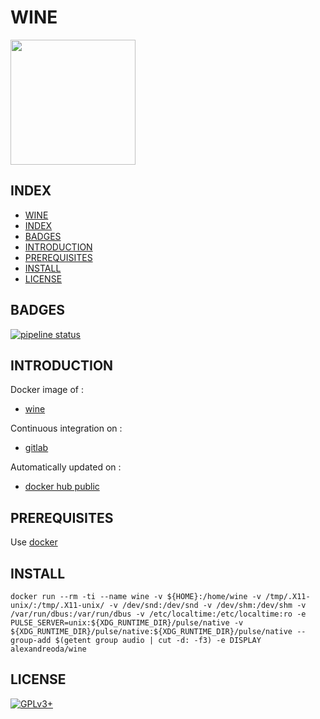 # WINE

<img src="https://assets.gitlab-static.net/uploads/-/system/project/avatar/12904491/wine-logo.png" width="200" height="200"/>

## INDEX

  - [WINE](#wine)
  - [INDEX](#index)
  - [BADGES](#badges)
  - [INTRODUCTION](#introduction)
  - [PREREQUISITES](#prerequisites)
  - [INSTALL](#install)
  - [LICENSE](#license)


## BADGES

[![pipeline status](https://gitlab.com/oda-alexandre/wine/badges/master/pipeline.svg)](https://gitlab.com/oda-alexandre/wine/commits/master)


## INTRODUCTION

Docker image of :

- [wine](https://www.winehq.org)

Continuous integration on :

- [gitlab](https://gitlab.com/oda-alexandre/wine/pipelines)

Automatically updated on :

- [docker hub public](https://hub.docker.com/r/alexandreoda/wine/)


## PREREQUISITES

Use [docker](https://www.docker.com)


## INSTALL

```
docker run --rm -ti --name wine -v ${HOME}:/home/wine -v /tmp/.X11-unix/:/tmp/.X11-unix/ -v /dev/snd:/dev/snd -v /dev/shm:/dev/shm -v /var/run/dbus:/var/run/dbus -v /etc/localtime:/etc/localtime:ro -e PULSE_SERVER=unix:${XDG_RUNTIME_DIR}/pulse/native -v ${XDG_RUNTIME_DIR}/pulse/native:${XDG_RUNTIME_DIR}/pulse/native --group-add $(getent group audio | cut -d: -f3) -e DISPLAY alexandreoda/wine
```


## LICENSE

[![GPLv3+](http://gplv3.fsf.org/gplv3-127x51.png)](https://gitlab.com/oda-alexandre/wine/blob/master/LICENSE)
